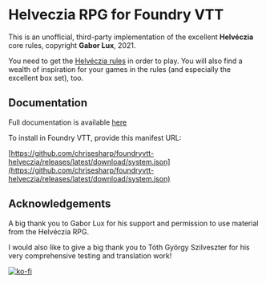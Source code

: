 # Helveczia RPG for Foundry VTT

 This is an unofficial, third-party implementation of the excellent **Helvéczia** core rules, copyright **Gabor Lux**, 2021.

You need to get the [Helvéczia rules](https://emdt.bigcartel.com/category/helveczia-rpg)
in order to play. You will also find a wealth of inspiration for your games in the rules (and especially the excellent box set), too.

## Documentation

Full documentation is available [here](https://chrisesharp.github.io/foundryvtt-helveczia/)

To install in Foundry VTT, provide this manifest URL:

[https://github.com/chrisesharp/foundryvtt-helveczia/releases/latest/download/system.json](https://github.com/chrisesharp/foundryvtt-helveczia/releases/latest/download/system.json)


## Acknowledgements

A big thank you to Gabor Lux for his support and permission to use material from the Helvéczia RPG.

I would also like to give a big thank you to Tóth György Szilveszter for his very comprehensive testing and translation work!

[![ko-fi](https://ko-fi.com/img/githubbutton_sm.svg)](https://ko-fi.com/F1F6T5AXX)
